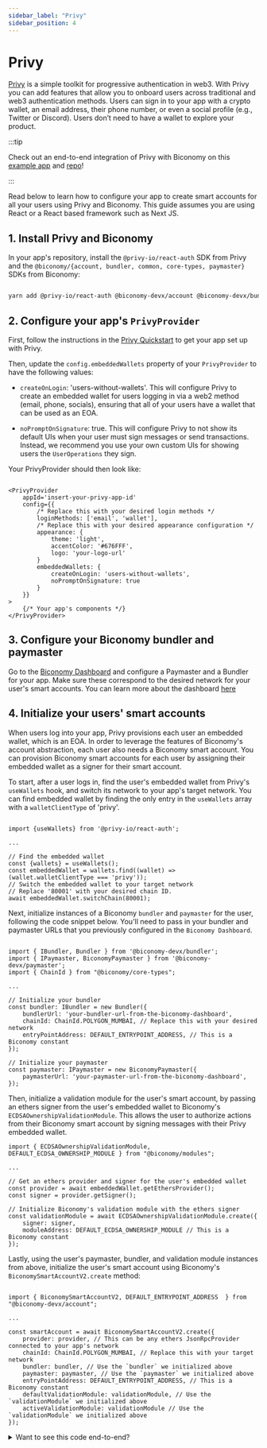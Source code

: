 ```yaml
---
sidebar_label: "Privy"
sidebar_position: 4
---
```


# Privy

[Privy](https://docs.privy.io/) is a simple toolkit for progressive authentication in web3. With Privy you can add features that allow you to onboard users across traditional and web3 authentication methods. Users can sign in to your app with a crypto wallet, an email address, their phone number, or even a social profile (e.g., Twitter or Discord). Users don’t need to have a wallet to explore your product.

:::tip

Check out an end-to-end integration of Privy with Biconomy on this [example app](https://biconomy-example.privy.io/) and [repo](https://github.com/privy-io/biconomy-example)!

:::

Read below to learn how to configure your app to create smart accounts for all your users using Privy and Biconomy. This guide assumes you are using React or a React based framework such as Next JS.

## 1. Install Privy and Biconomy

In your app's repository, install the `@privy-io/react-auth` SDK from Privy and the `@biconomy/{account, bundler, common, core-types, paymaster}` SDKs from Biconomy:

```bash

yarn add @privy-io/react-auth @biconomy-devx/account @biconomy-devx/bundler @biconomy/common @biconomy/core-types @biconomy-devx/paymaster

```

## 2. Configure your app's `PrivyProvider`

First, follow the instructions in the [Privy Quickstart](https://docs.privy.io/guide/quickstart) to get your app set up with Privy.

Then, update the `config.embeddedWallets` property of your `PrivyProvider` to have the following values:

- `createOnLogin`: 'users-without-wallets'. This will configure Privy to create an embedded wallet for users logging in via a web2 method (email, phone, socials), ensuring that all of your users have a wallet that can be used as an EOA.

- `noPromptOnSignature`: true. This will configure Privy to not show its default UIs when your user must sign messages or send transactions. Instead, we recommend you use your own custom UIs for showing users the `UserOperations` they sign.

Your PrivyProvider should then look like:

```tsx

<PrivyProvider
    appId='insert-your-privy-app-id'
    config={{
        /* Replace this with your desired login methods */
        loginMethods: ['email', 'wallet'],
        /* Replace this with your desired appearance configuration */
        appearance: {
            theme: 'light',
            accentColor: '#676FFF',
            logo: 'your-logo-url'
        }
        embeddedWallets: {
            createOnLogin: 'users-without-wallets',
            noPromptOnSignature: true
        }
    }}
>
    {/* Your app's components */}
</PrivyProvider>

```

## 3. Configure your Biconomy bundler and paymaster

Go to the [Biconomy Dashboard](https://dashboard.biconomy.io/) and configure a Paymaster and a Bundler for your app. Make sure these correspond to the desired network for your user's smart accounts. You can learn more about the dashboard [here](/dashboard)

## 4. Initialize your users' smart accounts

When users log into your app, Privy provisions each user an embedded wallet, which is an EOA. In order to leverage the features of Biconomy's account abstraction, each user also needs a Biconomy smart account. You can provision Biconomy smart accounts for each user by assigning their embedded wallet as a signer for their smart account.

To start, after a user logs in, find the user's embedded wallet from Privy's `useWallets` hook, and switch its network to your app's target network. You can find embedded wallet by finding the only entry in the `useWallets` array with a `walletClientType` of 'privy'.

```tsx

import {useWallets} from '@privy-io/react-auth';

...

// Find the embedded wallet
const {wallets} = useWallets();
const embeddedWallet = wallets.find((wallet) => (wallet.walletClientType === 'privy'));
// Switch the embedded wallet to your target network
// Replace '80001' with your desired chain ID.
await embeddedWallet.switchChain(80001);

```

Next, initialize instances of a Biconomy `bundler` and `paymaster` for the user, following the code snippet below. You'll need to pass in your bundler and paymaster URLs that you previously configured in the `Biconomy Dashboard`.

```tsx

import { IBundler, Bundler } from '@biconomy-devx/bundler';
import { IPaymaster, BiconomyPaymaster } from '@biconomy-devx/paymaster';
import { ChainId } from "@biconomy/core-types";

...

// Initialize your bundler
const bundler: IBundler = new Bundler({
    bundlerUrl: 'your-bundler-url-from-the-biconomy-dashboard',
    chainId: ChainId.POLYGON_MUMBAI, // Replace this with your desired network
    entryPointAddress: DEFAULT_ENTRYPOINT_ADDRESS, // This is a Biconomy constant
});

// Initialize your paymaster
const paymaster: IPaymaster = new BiconomyPaymaster({
    paymasterUrl: 'your-paymaster-url-from-the-biconomy-dashboard',
});

```

Then, initialize a validation module for the user's smart account, by passing an ethers signer from the user's embedded wallet to Biconomy's `ECDSAOwnershipValidationModule`. This allows the user to authorize actions from their Biconomy smart account by signing messages with their Privy embedded wallet.

```tsx
import { ECDSAOwnershipValidationModule, DEFAULT_ECDSA_OWNERSHIP_MODULE } from "@biconomy/modules";

...

// Get an ethers provider and signer for the user's embedded wallet
const provider = await embeddedWallet.getEthersProvider();
const signer = provider.getSigner();

// Initialize Biconomy's validation module with the ethers signer
const validationModule = await ECDSAOwnershipValidationModule.create({
    signer: signer,
    moduleAddress: DEFAULT_ECDSA_OWNERSHIP_MODULE // This is a Biconomy constant
});
```

Lastly, using the user's paymaster, bundler, and validation module instances from above, initialize the user's smart account using Biconomy's `BiconomySmartAccountV2.create` method:

```tsx

import { BiconomySmartAccountV2, DEFAULT_ENTRYPOINT_ADDRESS  } from "@biconomy-devx/account";

...

const smartAccount = await BiconomySmartAccountV2.create({
    provider: provider, // This can be any ethers JsonRpcProvider connected to your app's network
    chainId: ChainId.POLYGON_MUMBAI, // Replace this with your target network
    bundler: bundler, // Use the `bundler` we initialized above
    paymaster: paymaster, // Use the `paymaster` we initialized above
    entryPointAddress: DEFAULT_ENTRYPOINT_ADDRESS, // This is a Biconomy constant
    defaultValidationModule: validationModule, // Use the `validationModule` we initialized above
    activeValidationModule: validationModule // Use the `validationModule` we initialized above
});

```

<details>
<summary>Want to see this code end-to-end?</summary>

```tsx
import { useWallets } from '@privy-io/react-auth';
import { IBundler, Bundler } from '@biconomy-devx/bundler';
import { IPaymaster, BiconomyPaymaster } from '@biconomy-devx/paymaster';
import { ChainId } from "@biconomy/core-types";
import { ECDSAOwnershipValidationModule, DEFAULT_ECDSA_OWNERSHIP_MODULE } from "@biconomy/modules";
import { BiconomySmartAccountV2, DEFAULT_ENTRYPOINT_ADDRESS  } from "@biconomy-devx/account";

...

// Find the embedded wallet and switch it to your target network
const {wallets} = useWallets();
const embeddedWallet = wallets.find((wallet) => (wallet.walletClientType === 'privy'));
await embeddedWallet.switchChain(80001);

// Initialize your bundler and paymaster
const bundler: IBundler = new Bundler({
    bundlerUrl: 'your-bundler-url-from-the-biconomy-dashboard',
    chainId: ChainId.POLYGON_MUMBAI, // Replace this with your desired network
    entryPointAddress: DEFAULT_ENTRYPOINT_ADDRESS, // This is a Biconomy constant
});
const paymaster: IPaymaster = new BiconomyPaymaster({
    paymasterUrl: 'your-paymaster-url-from-the-biconomy-dashboard',
});

// Initialize your validation module
const provider = await embeddedWallet.getEthersProvider();
const signer = provider.getSigner();
const validationModule = await ECDSAOwnershipValidationModule.create({
    signer: signer,
    moduleAddress: DEFAULT_ECDSA_OWNERSHIP_MODULE // This is a Biconomy constant
});

// Initialize your smart account
const smartAccount = await BiconomySmartAccountV2.create({
    provider: provider,
    chainId: ChainId.POLYGON_MUMBAI,
    bundler: bundler,
    paymaster: paymaster,
    entryPointAddress: DEFAULT_ENTRYPOINT_ADDRESS,
    defaultValidationModule: validationModule,
    activeValidationModule: validationModule
});
```

Note: if your app uses React, you can store the user's Biconomy smartAccount in a React context that wraps your application. This allows you to easily access the smart account from your app's pages and components. You can see an example of this in Privy's [example app](https://github.com/privy-io/biconomy-example).

</details>
